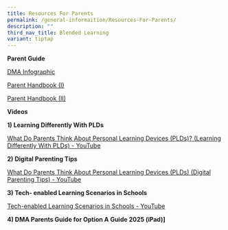 ```yaml
---
title: Resources For Parents
permalink: /general-informaition/Resources-For-Parents/
description: ""
third_nav_title: Blended Learning
variant: tiptap
---
```

<p><strong>Parent Guide</strong>
</p>
<p><a href="/files/Blended%20Learning/DMA_Infographic_on_the_PLD_Initiative_2024_FINAL_Website.pdf" rel="noopener noreferrer nofollow" target="_blank">DMA Infographic</a>
</p>
<p><a href="/files/Blended%20Learning/IP2___Parent_Handbook__I__2024_FINAL.pdf" rel="noopener noreferrer nofollow" target="_blank">Parent Handbook (I)</a>
</p>
<p><a href="/files/Blended%20Learning/IP3___Parent_Handbook__II__2024_FINAL.pdf" rel="noopener noreferrer nofollow" target="_blank">Parent Handbook (II)</a>
</p>
<p><strong>Videos</strong>
</p>
<p><strong>1) Learning Differently With PLDs</strong>
</p>
<p><a href="https://www.youtube.com/watch?v=6oIAtbruVf4" rel="noopener noreferrer nofollow" target="_blank">What Do Parents Think About Personal Learning Devices (PLDs)? (Learning Differently With PLDs) - YouTube</a>
</p>
<p><strong>2) Digital Parenting Tips</strong>
</p>
<p><a href="https://www.youtube.com/watch?v=qCzeedZXeaM" rel="noopener noreferrer nofollow" target="_blank">What Do Parents Think About Personal Learning Devices (PLDs) (Digital Parenting Tips) - YouTube</a>
</p>
<p><strong>3) Tech- enabled Learning Scenarios in Schools</strong>
</p>
<p><a href="https://www.youtube.com/watch?v=jJw1mdtYfOs" rel="noopener noreferrer nofollow" target="_blank">Tech-enabled Learning Scenarios in Schools - YouTube</a>
</p>
<p><strong>4) DMA Parents Guide for Option A Guide 2025 (iPad)] </strong>
</p>
<p></p>
<p></p>
<p></p>
